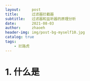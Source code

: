 ```yaml
---
layout:     post
title:      过滤器拦截器
subtitle:   过滤器和监听器的原理分析
date:       2021-08-03
author:     zhaoeh
header-img: img/post-bg-myself10.jpg
catalog: true
tags:
    - 拦路虎
---
```


# 1. 什么是